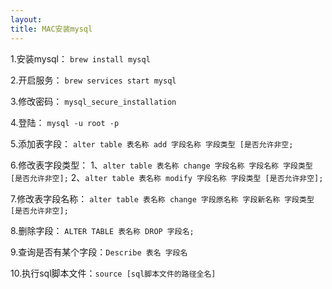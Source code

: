 ```yaml
---
layout:
title: MAC安装mysql
---
```


1.安装mysql： `brew install mysql`

2.开启服务： `brew services start mysql`

3.修改密码： `mysql_secure_installation`

4.登陆： `mysql -u root -p`

5.添加表字段： `alter table 表名称 add 字段名称 字段类型 [是否允许非空;`

6.修改表字段类型： 1、`alter table 表名称 change 字段名称 字段名称 字段类型 [是否允许非空];` 2、`alter table 表名称 modify 字段名称 字段类型 [是否允许非空];`

7.修改表字段名称： `alter table 表名称 change 字段原名称 字段新名称 字段类型 [是否允许非空];`

8.删除字段： `ALTER TABLE 表名称 DROP 字段名;`

9.查询是否有某个字段：`Describe 表名 字段名`

10.执行sql脚本文件：`source [sql脚本文件的路径全名]`

